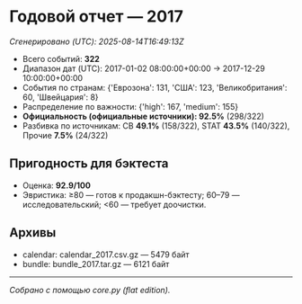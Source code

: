 # Годовой отчет — 2017

_Сгенерировано (UTC): 2025-08-14T16:49:13Z_

- Всего событий: **322**
- Диапазон дат (UTC): 2017-01-02 08:00:00+00:00 → 2017-12-29 10:00:00+00:00
- События по странам: {'Еврозона': 131, 'США': 123, 'Великобритания': 60, 'Швейцария': 8}
- Распределение по важности: {'high': 167, 'medium': 155}
- **Официальность (официальные источники): 92.5%** (298/322)
- Разбивка по источникам: CB **49.1%** (158/322), STAT **43.5%** (140/322), Прочие **7.5%** (24/322)

## Пригодность для бэктеста
- Оценка: **92.9/100**
- Эвристика: ≥80 — готов к продакшн-бэктесту; 60–79 — исследовательский; <60 — требует доочистки.

## Архивы
- calendar: calendar_2017.csv.gz — 5479 байт
- bundle: bundle_2017.tar.gz — 6121 байт

---
*Собрано с помощью core.py (flat edition).*
